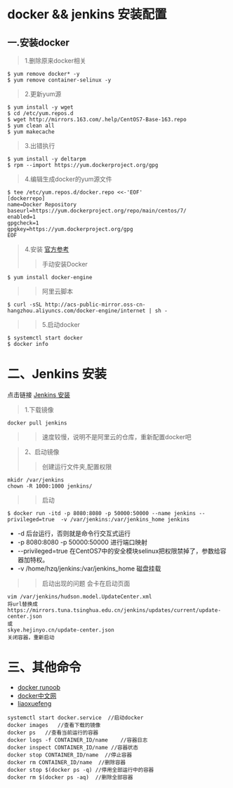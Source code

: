 # docker && jenkins 安装配置

## 一.安装docker
> 1.删除原来docker相关
```$xslt
$ yum remove docker* -y
$ yum remove container-selinux -y
```
> 2.更新yum源
```
$ yum install -y wget
$ cd /etc/yum.repos.d
$ wget http://mirrors.163.com/.help/CentOS7-Base-163.repo
$ yum clean all
$ yum makecache
```

> 3.出错执行
```$xslt
$ yum install -y deltarpm
$ rpm --import https://yum.dockerproject.org/gpg
```

> 4.编辑生成docker的yum源文件
```$xslt
$ tee /etc/yum.repos.d/docker.repo <<-'EOF'
[dockerrepo]
name=Docker Repository
baseurl=https://yum.dockerproject.org/repo/main/centos/7/
enabled=1
gpgcheck=1
gpgkey=https://yum.dockerproject.org/gpg
EOF
```

> 4.安装
> [官方参考](https://docs.docker.com/engine/installation/linux/docker-ce/centos/#install-docker-ce-1 "Markdown")
>> 手动安装Docker
```$xslt
$ yum install docker-engine
```
>> 阿里云脚本
```$xslt
$ curl -sSL http://acs-public-mirror.oss-cn-hangzhou.aliyuncs.com/docker-engine/internet | sh -
```
>> 5.启动docker
```$xslt
$ systemctl start docker
$ docker info
```
# 二、Jenkins 安装
点击链接 [Jenkins 安装](http://m.blog.csdn.net/mmd0308/article/details/77206563 "Markdown")
> 1.下载镜像
```$xslt
docker pull jenkins
```
>> 速度较慢，说明不是阿里云的仓库，重新配置docker吧

> 2、启动镜像
>> 创建运行文件夹,配置权限
```$xslt
mkidr /var/jenkins
chown -R 1000:1000 jenkins/
```
>> 启动
```$xslt
$ docker run -itd -p 8080:8080 -p 50000:50000 --name jenkins --privileged=true  -v /var/jenkins:/var/jenkins_home jenkins
```
+ -d 后台运行，否则就是命令行交互式运行
+ -p 8080:8080 -p 50000:50000 进行端口映射
+ --privileged=true 在CentOS7中的安全模块selinux把权限禁掉了，参数给容器加特权。
+ -v /home/hzq/jenkins:/var/jenkins_home 磁盘挂载
>> 启动出现的问题
会卡在启动页面
```$xslt
vim /var/jenkins/hudson.model.UpdateCenter.xml
将url替换成 
https://mirrors.tuna.tsinghua.edu.cn/jenkins/updates/current/update-center.json
或 
skye.hejinyo.cn/update-center.json
关闭容器，重新启动
```

# 三、其他命令
+ [docker runoob](http://www.runoob.com/docker/docker-pull-command.html)
+ [docker中文网](http://www.docker.org.cn/book/docker/docker-install-package-9.html)
+ [liaoxuefeng](https://www.liaoxuefeng.com/article/001463233913442cdb2d1bd1b1b42e3b0b29eb1ba736c5e000)
```$xslt
systemctl start docker.service  //启动docker
docker images   //查看下载的镜像
docker ps   //查看当前运行的容器
docker logs -f CONTAINER_ID/name    //容器日志
docker inspect CONTAINER_ID/name //容器状态
docker stop CONTAINER_ID/name  //停止容器
docker rm CONTAINER_ID/name  //删除容器
docker stop $(docker ps -q) //停用全部运行中的容器
docker rm $(docker ps -aq)  //删除全部容器
```